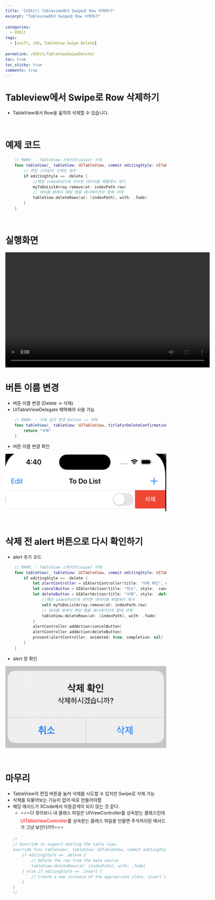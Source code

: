 ```yaml
---
title: "[UIKit] Tableview에서 Swipe로 Row 삭제하기"
excerpt: "Tableview에서 Swipe로 Row 삭제하기"
  
categories:
  - UIKit
tags:
  - [swift, iOS, TableView Swipe Delete]

permalink: /UIKit/TableViewSwipeDelete/ 
toc: true         
toc_sticky: true   
comments: true      
---
```


# Tableview에서 Swipe로 Row 삭제하기
- TableView에서 Row을 움직여 삭제할 수 있습니다. 

<br>

# 예제 코드 
```swift
    // MARK: - TableView 스와이프(swipe) 삭제
    func tableView(_ tableView: UITableView, commit editingStyle: UITableViewCell.EditingStyle, forRowAt indexPath: IndexPath) {
        // 편집 스타일이 삭제인 경우 
        if editingStyle == .delete {
            //해당 indexPath에 위치한 데이터를 배열에서 제거
            myToDoListArray.remove(at: indexPath.row)
            // 테이블 뷰에서 해당 행을 애니메이션과 함께 삭제
            tableView.deleteRows(at: [indexPath], with: .fade)
        } 
    }
```

<br>

# 실행화면 
<video width="640" height="360" controls>
    <source src="../../assets/video/categories/uikit/2024-03-26-TableViewSwipeDelete.mov" type="video/mp4">
</video>

<br>

# 버튼 이름 변경 
- 버튼 이름 변경 (Delete -> 삭제) 
- UITableViewDelegate 채택해야 사용 가능 

```swift
    // MARK: - 삭제 글자 변경 Delete -> 삭제
    func tableView(_ tableView: UITableView, titleForDeleteConfirmationButtonForRowAt indexPath: IndexPath) -> String? {
        return "삭제"
    }
```

- 버튼 이름 변경 확인 

![alt text](../../assets/images/categories/uikit/2024-03-26-TableViewSwipeDelete1.png)

<br>

# 삭제 전 alert 버튼으로 다시 확인하기 
- alert 추가 코드 

```swift
    // MARK: - TableView 스와이프(swipe) 삭제
    func tableView(_ tableView: UITableView, commit editingStyle: UITableViewCell.EditingStyle, forRowAt indexPath: IndexPath) {
        if editingStyle == .delete {
            let alertController = UIAlertController(title: "삭제 확인", message: "삭제하시겠습니까?", preferredStyle: .alert)
            let cancelButton = UIAlertAction(title: "취소", style: .cancel)
            let deleteButton = UIAlertAction(title: "삭제", style: .default) { _ in
                //해당 indexPath에 위치한 데이터를 배열에서 제거
                self.myToDoListArray.remove(at: indexPath.row)
                // 테이블 뷰에서 해당 행을 애니메이션과 함께 삭제
                tableView.deleteRows(at: [indexPath], with: .fade)
            }
            alertController.addAction(cancelButton)
            alertController.addAction(deleteButton)
            present(alertController, animated: true, completion: nil)
        } 
    }
```
- alert 창 확인 

![alt text](../../assets/images/categories/uikit/2024-03-26-TableViewSwipeDelete2.png)

<br>

# 마무리
- TableView의 편집 버튼을 눌러 삭제를 시도할 수 있지만 Swipe로 삭제 가능 
- 삭제를 되물어보는 기능이 없어 따로 만들어야함 
- 해당 메서드가 XCode에서 자동검색이 되지 않는 것 같다. 
    - ⭐️⭐️⭐️더 찾아보니 내 클래스 파일은 UIViewController를 상속받는 클래스인데 <font color="red">UITableViewController</font>를 상속받는 클래스 파일을 만들면 주석처리된 메서드가 그냥 보인다!!!!!⭐️⭐️⭐️ 
    ```swift
    /*
    // Override to support editing the table view.
    override func tableView(_ tableView: UITableView, commit editingStyle: UITableViewCell.EditingStyle, forRowAt indexPath: IndexPath) {
        if editingStyle == .delete {
            // Delete the row from the data source
            tableView.deleteRows(at: [indexPath], with: .fade)
        } else if editingStyle == .insert {
            // Create a new instance of the appropriate class, insert it into the array, and add a new row to the table view
        }    
    }
    */
    ```